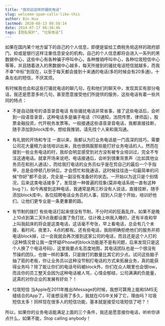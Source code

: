 ```yaml
---
title: "我欢迎这样的骚扰电话"
slug: welcome-spam-calls-like-this
author: Bin Hua
lastmod: 2020-08-13 08:58:14
date: 2014-07-17 06:38:46
tags: [隐私保护", "垃圾电话"]
---
```


如果在国内某个地方留下的自己的个人信息，即便是留给工商税务局这样的政府部门，抑或是银行这样注重信息安全的机构，自己的个人信息都将会进入一系列的黑数据中心，这些中心有各种骗子呼叫中心，各种推销呼叫中心，各种垃圾短信中心等等，并且随着进入的黑数据中心越多，每天所接到的骚扰电话短信就越多，而我不幸"中标"到现在，以至于每天都会接到十来通的电话(多的时候会有20多通)，十条左右的短信，不厌其烦。

有时候我也会和这些打骚扰电话的聊几句，在和他们的聊天中，发现其实有部分电话，我还是愿意多听几句，甚至愿意接受他们所提供的服务，这些电话有着一些共同的特点：

- 不是自动拨号的语音录音电话 有些骚扰电话非常省事，接了这些电话后，会听到一段语音录音，这种电话多是骗子电话（110通知，法院传票，律师函），股票金融投资，代开税务发票等。一般接通这些语音录音电话，我都直接挂断，随手添加到block库中。想给我推销，请先找个人来和我沟通。 

- 有礼貌的开场和专注 一直以来，我都认为打业务电话是一门高深的技巧，需要公司花大量精力金钱培训出来，我也很佩服那些能打好业务电话的人。然而在接到一些业务电话的时，我却会明显感受到对方没有被专业培训过，完全不专注这通电话。就拿开场来说吧，电话接通后，会听到很重背景声（比如其他业务员在和别人通话），而给我打电话的业务员似乎是在剪自己的最后一个手指甲，总是会停顿几秒钟后，才会慌忙和我通话，这时候往往连一句最简单的问候“你好”都不会说，完全是一副没有准备好的状态。一开始以为这只是个别情况，后来这类电话接多了，发现是一种普遍的现象(莫非电话系统一直有这种bug？)，如今再接到这种电话，我通常是两三秒没有人说话，直接挂断，随手添加block库中。各位招聘电话业务员的人事，招到人只是个开始，培训好他们，让他们更专业是一条更重要的路。 

- 有节制的拨打 有些电话打起来很没有节制，不分时间的狂轰乱炸，如果不是晚上10点到第二天9点我都设置了免打扰，估计晚上哄我入睡的，还有半夜和早上叫我起床的将会是这类电话，这话毫不夸张，早上看电话，总会有几个未接，看时间，夜里3，4点的都有。还有些电话，我刚明确拒绝他们的服务并把电话block掉，过一会我就会再次接到这家公司的电话，而且还是这个人打的(这种情况曾让我一度怀疑iPhone的block功能是不是有问题，后来发现只是这个人换了个电话号码)，这里我要点名百度地图，其电话团队也是一个很没有节操的团队，也做一样的事情，只是拨打的数量比其它的少点。试问这些脑子抽了筋的老板，你让业务员以这种没节制打电话的方式来拓展业务，真的能获得业务吗？除了能让你们的电话号码被block外，你们在众人眼里也会很low，而且你的员工整天会因为这种电话被人骂，心情会郁结，公司满满的负能量，这真的对你企业的发展有好处？！ 

- 垃圾短信 当Apple在2011年推出iMessage的时候，我想可算用上能和SMS无缝结合的App了，可谁想没用了多久，我就在iOS中关掉了它，理由吗？垃圾短信太多！同样现在很多人的短信功能，基本就是接受垃圾短信了吧？！ 

所以，如果你的业务电话能满足上面的三个条件，我还是愿意接你电话，听听你讲点什么，如果不能，Stop calling anybody！